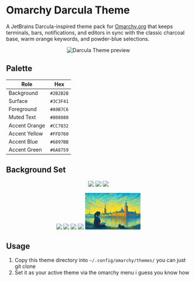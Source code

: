# Omarchy Darcula Theme

A JetBrains Darcula-inspired theme pack for [Omarchy.org](https://omarchy.org) that keeps terminals, bars, notifications, and editors in sync with the classic charcoal base, warm orange keywords, and powder-blue selections.

<p align="center">
  <img src="theme.png" alt="Darcula Theme preview" />
</p>

## Palette
| Role | Hex |
| --- | --- |
| Background | `#2B2B2B` |
| Surface | `#3C3F41` |
| Foreground | `#A9B7C6` |
| Muted Text | `#808080` |
| Accent Orange | `#CC7832` |
| Accent Yellow | `#FFD760` |
| Accent Blue | `#6897BB` |
| Accent Green | `#6A8759` |

## Background Set
<p align="center">
  <img src="backgrounds/1-oas.png" width="30%" />
  <img src="backgrounds/2-oas.png" width="30%" />
  <img src="backgrounds/3-hot.png" width="30%" />
</p>
<p align="center">
  <img src="backgrounds/4-readgirl.png" width="30%" />
  <img src="backgrounds/5-linkoping.png" width="30%" />
  <img src="backgrounds/6-dark-rain.png" width="30%" />
  <img src="backgrounds/7-stockholm.png" width="30%" />
  <img src="backgrounds/8-stockholm.png" width="30%" />
</p>

## Usage
1. Copy this theme directory into `~/.config/omarchy/themes/` you can just git clone
2. Set it as your active theme via the omarchy menu i guess you know how
